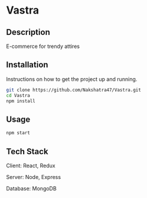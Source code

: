# Vastra


## Description

E-commerce for trendy attires

## Installation 

Instructions on how to get the project up and running.

```bash
git clone https://github.com/Nakshatra47/Vastra.git
cd Vastra
npm install
```
## Usage
```bash
npm start
```
## Tech Stack
Client: React, Redux

Server: Node, Express

Database: MongoDB


